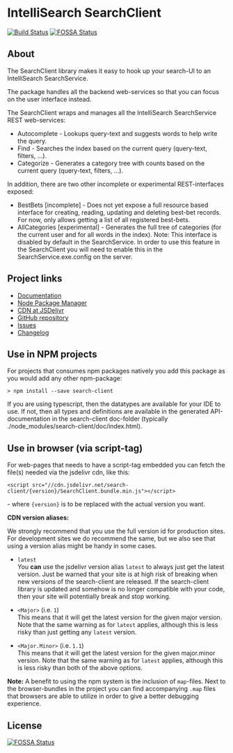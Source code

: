 # IntelliSearch SearchClient

[![Build Status](https://semaphoreci.com/api/v1/spiralis/search-client/branches/master/shields_badge.svg)](https://semaphoreci.com/spiralis/search-client)
[![FOSSA Status](https://app.fossa.io/api/projects/git%2Bgithub.com%2FIntelliSearch%2Fsearch-client.svg?type=shield)](https://app.fossa.io/projects/git%2Bgithub.com%2FIntelliSearch%2Fsearch-client?ref=badge_shield)

## About

The SearchClient library makes it easy to hook up your search-UI to an IntelliSearch SearchService. 

The package handles all the backend web-services so that you can focus on the user interface instead. 

The SearchClient wraps and manages all the IntelliSearch SearchService REST web-services:

* Autocomplete - Lookups query-text and suggests words to help write the query.
* Find - Searches the index based on the current query (query-text, filters, ...).
* Categorize - Generates a category tree with counts based on the current query (query-text, filters, ...).

In addition, there are two other incomplete or experimental REST-interfaces exposed:

* BestBets [incomplete] - Does not yet expose a full resource based interface for creating, reading, updating and deleting best-bet records. For now, only allows getting a list of all registered best-bets.
* AllCategories [experimental] - Generates the full tree of categories (for the current user and for all words in the index). Note: This interface is disabled by default in the SearchService. In order to use this feature in the SearchClient you will need to enable this in the SearchService.exe.config on the server.

## Project links

* <a href="https://intellisearch.github.io/search-client/">Documentation</a>
* <a href="https://www.npmjs.com/package/search-client">Node Package Manager</a>
* <a href="https://www.jsdelivr.com/projects/search-client">CDN at JSDelivr</a>
* <a href="https://github.com/IntelliSearch/search-client">GitHub repository</a>
* <a href="https://github.com/IntelliSearch/search-client/issues">Issues</a>
* <a href="https://github.com/IntelliSearch/search-client/blob/master/CHANGELOG.md">Changelog</a>

## Use in NPM projects

For projects that consumes npm packages natively you add this package as you would add any other npm-package: 

    > npm install --save search-client

If you are using typescript, then the datatypes are available for your IDE to use. If not, then all types and definitions are available in the generated API-documentation in the search-client doc-folder (typically ./node_modules/search-client/doc/index.html).

## Use in browser (via script-tag)

For web-pages that needs to have a script-tag embedded you can fetch the file(s) needed via the jsdelivr cdn, like this: 

    <script src="//cdn.jsdelivr.net/search-client/{version}/SearchClient.bundle.min.js"></script>
    
\- where `{version}` is to be replaced with the actual version you want. 


**CDN version aliases:**

We strongly recommend that you use the full version id for production sites. For development sites we do recommend the same, but we also see that using a version alias might be handy in some cases.

* `latest`\
  You **can** use the jsdelivr version alias `latest` to always just get the latest version. Just be warned that your site is at high risk of breaking when new versions of the search-client are released. If the search-client library is updated and somehow is no longer compatible with your code, then your site will potentially break and stop working.

* `<Major>` (i.e. `1`)\
  This means that it will get the latest version for the given major version. Note that the same warning as for `latest` applies, although this is less risky than just getting any `latest` version.

* `<Major.Minor>` (i.e. `1.1`)\
  This means that it will get the latest version for the given major.minor version. Note that the same warning as for `latest` applies, although this is less risky than both of the above options.

**Note:** A benefit to using the npm system is the inclusion of `map`-files. Next to the browser-bundles in the project you can find accompanying `.map` files that browsers are able to utilize in order to give a better debugging experience.


## License
[![FOSSA Status](https://app.fossa.io/api/projects/git%2Bgithub.com%2FIntelliSearch%2Fsearch-client.svg?type=large)](https://app.fossa.io/projects/git%2Bgithub.com%2FIntelliSearch%2Fsearch-client?ref=badge_large)
